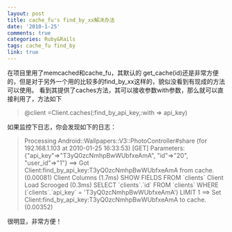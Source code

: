 ```yaml
---
layout: post
title: cache_fu's find_by_xx解决办法
date: '2010-1-25'
comments: true
categories: Ruby&Rails
tags: cache_fu find_by
link: true
---
```

在项目里用了memcached和cache_fu，其默认的 get_cache(id)还是非常方便的，但是对于另外一个用的比较多的find_by_xx这样的，貌似没看到有现成的方法可以使用。
看到其提供了caches方法，其可以接收参数with参数，那么就可以直接利用了，方法如下
<blockquote>@client =Client.caches(:find_by_api_key,:with => api_key)</blockquote>

如果监控下日志，你会发现如下的日志：
<blockquote>Processing Android::Wallpapers::V3::PhotoController#share (for 192.168.1.103 at 2010-01-25 16:33:53) [GET]
  Parameters: {"api_key"=>"T3yQ0zcNmhpBwWUbfxeAmA", "id"=>"20", "user_id"=>"1"}
==> Got Client:find_by_api_key:T3yQ0zcNmhpBwWUbfxeAmA from cache. (0.00081)
  Client Columns (1.7ms)   SHOW FIELDS FROM `clients`
  Client Load Scrooged (0.3ms)   SELECT `clients`.`id` FROM `clients` WHERE (`clients`.`api_key` = 'T3yQ0zcNmhpBwWUbfxeAmA') LIMIT 1
==> Set Client:find_by_api_key:T3yQ0zcNmhpBwWUbfxeAmA to cache. (0.00352)
</blockquote>

很明显，非常方便！
